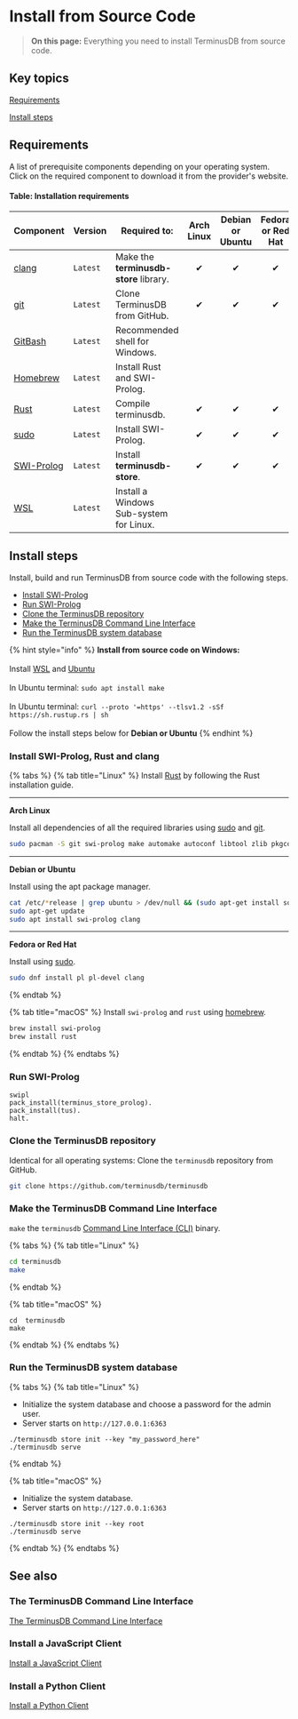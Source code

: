 # Install from Source Code

> **On this page:** Everything you need to install TerminusDB from source code.

## Key topics

[Requirements](install-from-source-code.md#requirements)

[Install steps](install-from-source-code.md#install-steps)

## Requirements

A list of prerequisite components depending on your operating system. Click on the required component to download it from the provider's website.

#### Table: Installation requirements

| Component                                                | Version  | Required to:                            | Arch Linux | Debian or Ubuntu | Fedora or Red Hat | macOS | Windows |
| -------------------------------------------------------- | -------- | --------------------------------------- | :--------: | :--------------: | :---------------: | :---: | :-----: |
| [clang](https://releases.llvm.org)                       | `Latest` | Make the **terminusdb-store** library.  |      ✔     |         ✔        |         ✔         |       |         |
| [git](https://git-scm.com/downloads)                     | `Latest` | Clone TerminusDB from GitHub.           |      ✔     |         ✔        |         ✔         |   ✔   |         |
| [GitBash](https://git-scm.com/downloads)                 | `Latest` | Recommended shell for Windows.          |            |                  |                   |       |    ✔    |
| [Homebrew](https://brew.sh)                              | `Latest` | Install Rust and SWI-Prolog.            |            |                  |                   |   ✔   |         |
| [Rust](https://www.rust-lang.org/tools/install)          | `Latest` | Compile terminusdb.                     |      ✔     |         ✔        |         ✔         |   ✔   |    ✔    |
| [sudo](https://www.sudo.ws/download.html)                | `Latest` | Install SWI-Prolog.                     |      ✔     |         ✔        |         ✔         |       |         |
| [SWI-Prolog](https://www.swi-prolog.org/download/stable) | `Latest` | Install **terminusdb-store**.           |      ✔     |         ✔        |         ✔         |   ✔   |         |
| [WSL](https://ubuntu.com/wsl)                            | `Latest` | Install a Windows Sub-system for Linux. |            |                  |                   |       |    ✔    |

## Install steps

Install, build and run TerminusDB from source code with the following steps.

* [Install SWI-Prolog](install-from-source-code.md#install-swi-prolog)
* [Run SWI-Prolog](install-from-source-code.md#run-swi-prolog)
* [Clone the TerminusDB repository](install-from-source-code.md#clone-the-terminusdb-repository)
* [Make the TerminusDB Command Line Interface](install-from-source-code.md#make-the-terminusdb-command-line-interface)
* [Run the TerminusDB system database](install-from-source-code.md#run-the-terminusdb-system-database)

{% hint style="info" %}
**Install from source code on Windows:**\
\
Install [WSL](https://ubuntu.com/wsl) and [Ubuntu](https://ubuntu.com/#download)\
\
In Ubuntu terminal: `sudo apt install make`\
\
In Ubuntu terminal: `curl --proto '=https' --tlsv1.2 -sSf https://sh.rustup.rs | sh`\
\
Follow the install steps below for **Debian or Ubuntu**
{% endhint %}

### Install SWI-Prolog, Rust and clang

{% tabs %}
{% tab title="Linux" %}
Install [Rust](https://www.rust-lang.org/tools/install) by following the Rust installation guide.

****

**Arch Linux**

Install all dependencies of all the required libraries using [sudo](https://www.sudo.ws/download.html) and [git](https://git-scm.com/downloads).

```bash
sudo pacman -S git swi-prolog make automake autoconf libtool zlib pkgconf gcc clang
```

****

**Debian or Ubuntu**

Install using the apt package manager.

```bash
cat /etc/*release | grep ubuntu > /dev/null && (sudo apt-get install software-properties-common; sudo apt-add-repository ppa:swi-prolog/stable)
sudo apt-get update
sudo apt install swi-prolog clang
```

****

**Fedora or Red Hat**

Install using [sudo](https://www.sudo.ws/download.html).

```bash
sudo dnf install pl pl-devel clang
```
{% endtab %}

{% tab title="macOS" %}
Install `swi-prolog` and `rust` using [homebrew](https://brew.sh).

```bash
brew install swi-prolog
brew install rust
```
{% endtab %}
{% endtabs %}

### Run SWI-Prolog

```
swipl
pack_install(terminus_store_prolog).
pack_install(tus).
halt.
```

### Clone the TerminusDB repository

Identical for all operating systems: Clone the `terminusdb` repository from GitHub.

```bash
git clone https://github.com/terminusdb/terminusdb
```

### Make the TerminusDB Command Line Interface

`make` the `terminusdb` [Command Line Interface (CLI)](../../terminusx-db/reference-guides/cli.md) binary.

{% tabs %}
{% tab title="Linux" %}
```bash
cd terminusdb
make
```
{% endtab %}

{% tab title="macOS" %}
```
cd  terminusdb
make
```
{% endtab %}
{% endtabs %}

### Run the TerminusDB system database

{% tabs %}
{% tab title="Linux" %}
* Initialize the system database and choose a password for the admin user.
* Server starts on `http://127.0.0.1:6363`

```
./terminusdb store init --key "my_password_here"
./terminusdb serve
```
{% endtab %}

{% tab title="macOS" %}
* Initialize the system database.
* Server starts on `http://127.0.0.1:6363`

```
./terminusdb store init --key root
./terminusdb serve
```
{% endtab %}
{% endtabs %}



## See also

### The TerminusDB Command Line Interface

[The TerminusDB Command Line Interface](../../terminusx-db/reference-guides/cli.md)

### Install a JavaScript Client

[Install a JavaScript Client](../../terminusx/install/install-javascript-client.md)

### Install a Python Client

[Install a Python Client](../../terminusx/install/install-python-client.md)

